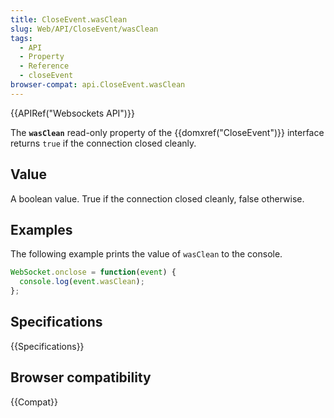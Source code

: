```yaml
---
title: CloseEvent.wasClean
slug: Web/API/CloseEvent/wasClean
tags:
  - API
  - Property
  - Reference
  - closeEvent
browser-compat: api.CloseEvent.wasClean
---
```

{{APIRef("Websockets API")}}

The **`wasClean`** read-only property of the {{domxref("CloseEvent")}} interface returns `true` if the connection closed cleanly.

## Value

A boolean value. True if the connection closed cleanly, false otherwise.

## Examples

The following example prints the value of `wasClean` to the console.

```js
WebSocket.onclose = function(event) {
  console.log(event.wasClean);
};
```

## Specifications

{{Specifications}}

## Browser compatibility

{{Compat}}
